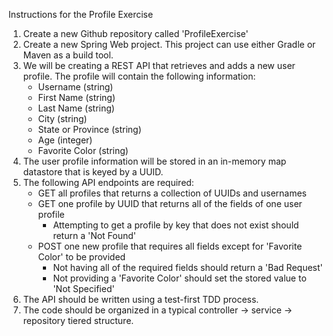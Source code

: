 Instructions for the Profile Exercise

1. Create a new Github repository called 'ProfileExercise'
2. Create a new Spring Web project.  This project can use either Gradle or Maven as a build tool.
3. We will be creating a REST API that retrieves and adds a new user profile.  The profile will contain the following information:
   * Username (string)
   * First Name (string)
   * Last Name (string)
   * City (string)
   * State or Province (string)
   * Age (integer)
   * Favorite Color (string)
4. The user profile information will be stored in an in-memory map datastore that is keyed by a UUID.
5. The following API endpoints are required:
   * GET all profiles that returns a collection of UUIDs and usernames
   * GET one profile by UUID that returns all of the fields of one user profile
     * Attempting to get a profile by key that does not exist should return a 'Not Found'
   * POST one new profile that requires all fields except for 'Favorite Color' to be provided
     * Not having all of the required fields should return a 'Bad Request'
     * Not providing a 'Favorite Color' should set the stored value to 'Not Specified'
6. The API should be written using a test-first TDD process.
7. The code should be organized in a typical controller -> service -> repository tiered structure.